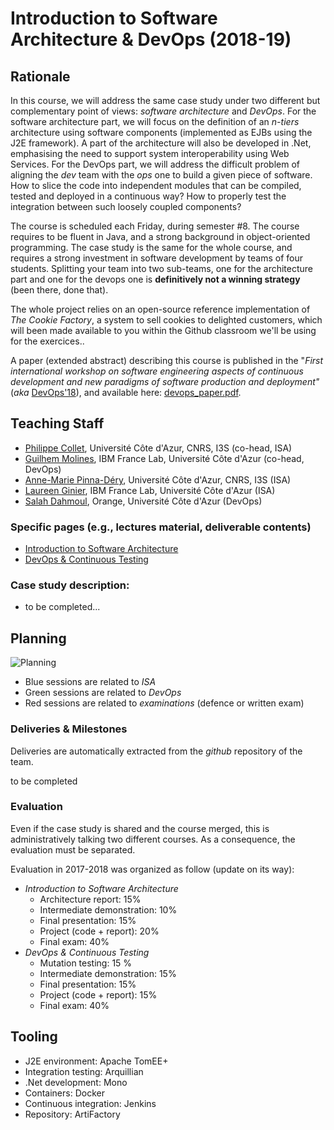 # Introduction to Software Architecture & DevOps (2018-19)

## Rationale

In this course, we will address the same case study under two different but complementary point of views: _software architecture_ and _DevOps_. For the software architecture part, we will focus on the definition of an _n-tiers_ architecture using software components (implemented as EJBs using the J2E framework). A part of the architecture will also be developed in .Net, emphasising the need to support system interoperability using Web Services. For the DevOps part, we will address the difficult problem of aligning the _dev_ team with the _ops_ one to build a given piece of software. How to slice the code into independent modules that can be compiled, tested and deployed in a continuous way? How to properly test the integration between such loosely coupled components?

The course is scheduled each Friday, during semester #8. The course requires to be fluent in Java, and a strong background in object-oriented programming. The case study is the same for the whole course, and requires a strong investment in software development by teams of four students. Splitting your team into two sub-teams, one for the architecture part and one for the devops one is __definitively not a winning strategy__ (been there, done that).

The whole project relies on an open-source reference implementation of _The Cookie Factory_, a system to sell cookies to delighted customers, which will been made available to you within the Github classroom we'll be using for the exercices..


A paper (extended abstract) describing this course is published in the "_First international workshop on software engineering aspects of continuous development and new paradigms of software production and deployment"_ (_aka_ [DevOps'18](https://www.laser-foundation.org/devops/2018/)), and available here: [devops_paper.pdf](https://github.com/collet/isa-devops/blob/master/devops_paper.pdf).

## Teaching Staff

  * [Philippe Collet](collet@i3s.unice.fr), Université Côte d'Azur, CNRS, I3S (co-head, ISA)
  * [Guilhem Molines](guilhem.molines@univ-cotedazur.fr), IBM France Lab, Université Côte d'Azur (co-head, DevOps)
  * [Anne-Marie Pinna-Déry](pinna@unice.fr), Université Côte d'Azur, CNRS, I3S (ISA)
  * [Laureen Ginier](laureen.ginier@univ-cotedazur.fr), IBM France Lab, Université Côte d'Azur (ISA)
  * [Salah Dahmoul](tbd), Orange, Université Côte d'Azur (DevOps)

### Specific pages (e.g., lectures material, deliverable contents)

  * [Introduction to Software Architecture](https://github.com/collet/isa-devops/tree/master/ISA/README.md)
  * [DevOps & Continuous Testing](https://github.com/collet/isa-devops/tree/master/DevOps/README.md)

### Case study description: 

  * to be completed...


## Planning 

![Planning](https://github.com/collet/isa-devops/blob/master/planning.png)

  - Blue sessions are related to _ISA_
  - Green sessions are related to _DevOps_
  - Red sessions are related to _examinations_ (defence or written exam)

### Deliveries & Milestones

Deliveries are automatically extracted from the _github_ repository of the team.

to be completed
  
### Evaluation

Even if the case study is shared and the course merged, this is administratively talking two different courses. As a consequence, the evaluation must be separated.

Evaluation in 2017-2018 was organized as follow (update on its way):

  - _Introduction to Software Architecture_
    - Architecture report: 15%
    - Intermediate demonstration: 10%
    - Final presentation: 15%
    - Project (code + report): 20% 
    - Final exam: 40%
  - _DevOps & Continuous Testing_
    - Mutation testing: 15 %
	- Intermediate demonstration: 15%	
	- Final presentation: 15%
	- Project (code + report): 15%
	- Final exam: 40%


## Tooling

  - J2E environment: Apache TomEE+
  - Integration testing: Arquillian
  - .Net development: Mono
  - Containers: Docker
  - Continuous integration: Jenkins
  - Repository: ArtiFactory


  


